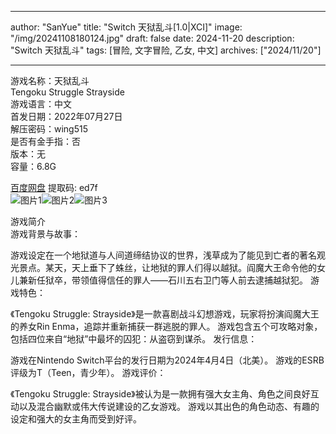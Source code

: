 
---
author: "SanYue"
title: "Switch 天狱乱斗[1.0|XCI]"
image: "/img/20241108180124.jpg"
draft: false
date: 2024-11-20
description: "Switch 天狱乱斗"
tags: [冒险, 文字冒险, 乙女, 中文]
archives: ["2024/11/20"]

---

游戏名称：天狱乱斗   
Tengoku Struggle Strayside    
游戏语言：中文  
首发日期：2022年07月27日  
解压密码：wing515  
是否有金手指：否  
版本：无   
容量：6.8G

[百度网盘](https//pan.baidu.com/s/1V48sNoCse62dTAbRixh_tQ) 提取码: ed7f  
![图片1](/img/scgcvj.jpg)![图片2](/img/scgcvk.jpg)![图片3](/img/scgcvi.jpg)  

游戏简介  
游戏背景与故事：

游戏设定在一个地狱道与人间道缔结协议的世界，浅草成为了能见到亡者的著名观光景点。某天，天上垂下了蛛丝，让地狱的罪人们得以越狱。阎魔大王命令他的女儿兼新任狱卒，带领值得信任的罪人——石川五右卫门等人前去逮捕越狱犯。
游戏特色：

《Tengoku Struggle: Strayside》是一款喜剧战斗幻想游戏，玩家将扮演阎魔大王的养女Rin Enma，追踪并重新捕获一群逃脱的罪人。
游戏包含五个可攻略对象，包括四位来自“地狱”中最坏的囚犯：从盗窃到谋杀。
发行信息：

游戏在Nintendo Switch平台的发行日期为2024年4月4日（北美）。
游戏的ESRB评级为T（Teen，青少年）。
游戏评价：

《Tengoku Struggle: Strayside》被认为是一款拥有强大女主角、角色之间良好互动以及混合幽默或伟大传说建设的乙女游戏。
游戏以其出色的角色动态、有趣的设定和强大的女主角而受到好评。
